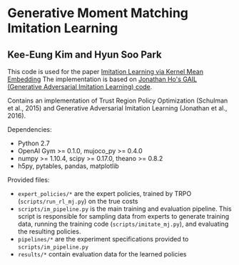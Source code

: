 
# Generative Moment Matching Imitation Learning

## Kee-Eung Kim and Hyun Soo Park
This code is used for the paper [Imitation Learning via Kernel Mean Embedding](http://ailab.kaist.ac.kr/papers/KP2018)
The implementation is based on [Jonathan Ho's GAIL (Generative Adversarial Imitation Learning) code](https://github.com/openai/imitation).

Contains an implementation of Trust Region Policy Optimization (Schulman et al., 2015) and Generative Adversarial Imitation Learning (Jonathan et al., 2016).

Dependencies:

* Python 2.7
* OpenAI Gym >= 0.1.0, mujoco_py >= 0.4.0
* numpy >= 1.10.4, scipy >= 0.17.0, theano >= 0.8.2
* h5py, pytables, pandas, matplotlib

Provided files:

* ``expert_policies/*`` are the expert policies, trained by TRPO (``scripts/run_rl_mj.py``) on the true costs
* ``scripts/im_pipeline.py`` is the main training and evaluation pipeline. This script is responsible for sampling data from experts to generate training data, running the training code (``scripts/imitate_mj.py``), and evaluating the resulting policies.
* ``pipelines/*`` are the experiment specifications provided to ``scripts/im_pipeline.py``
* ``results/*`` contain evaluation data for the learned policies
